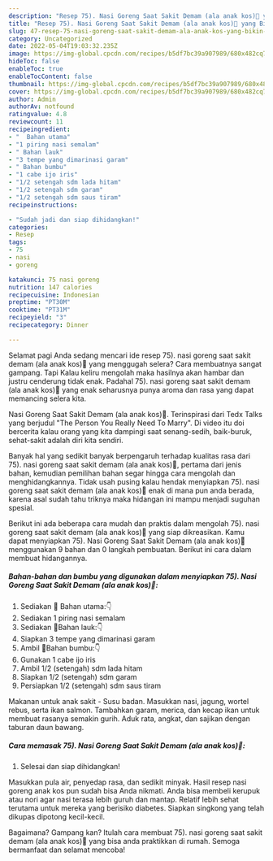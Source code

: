 ```yaml
---
description: "Resep 75). Nasi Goreng Saat Sakit Demam (ala anak kos)💪 yang Bikin Ngiler , Mantap"
title: "Resep 75). Nasi Goreng Saat Sakit Demam (ala anak kos)💪 yang Bikin Ngiler , Mantap"
slug: 47-resep-75-nasi-goreng-saat-sakit-demam-ala-anak-kos-yang-bikin-ngiler-mantap
category: Uncategorized
date: 2022-05-04T19:03:32.235Z
image: https://img-global.cpcdn.com/recipes/b5df7bc39a907989/680x482cq70/75-nasi-goreng-saat-sakit-demam-ala-anak-kos-foto-resep-utama.jpg
hideToc: false
enableToc: true
enableTocContent: false
thumbnail: https://img-global.cpcdn.com/recipes/b5df7bc39a907989/680x482cq70/75-nasi-goreng-saat-sakit-demam-ala-anak-kos-foto-resep-utama.jpg
cover: https://img-global.cpcdn.com/recipes/b5df7bc39a907989/680x482cq70/75-nasi-goreng-saat-sakit-demam-ala-anak-kos-foto-resep-utama.jpg
author: Admin
authorAv: notfound
ratingvalue: 4.8
reviewcount: 11
recipeingredient:
- "  Bahan utama"
- "1 piring nasi semalam"
- " Bahan lauk"
- "3 tempe yang dimarinasi garam"
- " Bahan bumbu"
- "1 cabe ijo iris"
- "1/2 setengah sdm lada hitam"
- "1/2 setengah sdm garam"
- "1/2 setengah sdm saus tiram"
recipeinstructions:

- "Sudah jadi dan siap dihidangkan!"
categories:
- Resep
tags:
- 75
- nasi
- goreng

katakunci: 75 nasi goreng 
nutrition: 147 calories
recipecuisine: Indonesian
preptime: "PT30M"
cooktime: "PT31M"
recipeyield: "3"
recipecategory: Dinner

---
```



Selamat pagi Anda sedang mencari ide resep 75). nasi goreng saat sakit demam (ala anak kos)💪 yang menggugah selera? Cara membuatnya sangat gampang. Tapi Kalau keliru mengolah maka hasilnya akan hambar dan justru cenderung tidak enak. Padahal 75). nasi goreng saat sakit demam (ala anak kos)💪 yang enak seharusnya punya aroma dan rasa yang dapat memancing selera kita.


Nasi Goreng Saat Sakit Demam (ala anak kos)💪. Terinspirasi dari Tedx Talks yang berjudul &#34;The Person You Really Need To Marry&#34;. Di video itu doi bercerita kalau orang yang kita dampingi saat senang-sedih, baik-buruk, sehat-sakit adalah diri kita sendiri.

Banyak hal yang sedikit banyak berpengaruh terhadap kualitas rasa dari 75). nasi goreng saat sakit demam (ala anak kos)💪, pertama dari jenis bahan, kemudian pemilihan bahan segar hingga cara mengolah dan menghidangkannya. Tidak usah pusing kalau hendak menyiapkan 75). nasi goreng saat sakit demam (ala anak kos)💪 enak di mana pun anda berada, karena asal sudah tahu triknya maka hidangan ini mampu menjadi suguhan spesial.


Berikut ini ada beberapa cara mudah dan praktis dalam mengolah 75). nasi goreng saat sakit demam (ala anak kos)💪 yang siap dikreasikan. Kamu dapat menyiapkan 75). Nasi Goreng Saat Sakit Demam (ala anak kos)💪 menggunakan 9 bahan dan 0 langkah pembuatan. Berikut ini cara dalam membuat hidangannya.

<!--inarticleads1-->

##### Bahan-bahan dan bumbu yang digunakan dalam menyiapkan 75). Nasi Goreng Saat Sakit Demam (ala anak kos)💪:

1. Sediakan  🔵 Bahan utama:👇
1. Sediakan 1 piring nasi semalam
1. Sediakan  🔵Bahan lauk:👇
1. Siapkan 3 tempe yang dimarinasi garam
1. Ambil  🔵Bahan bumbu:👇
1. Gunakan 1 cabe ijo iris
1. Ambil 1/2 (setengah) sdm lada hitam
1. Siapkan 1/2 (setengah) sdm garam
1. Persiapkan 1/2 (setengah) sdm saus tiram


Makanan untuk anak sakit - Susu badan. Masukkan nasi, jagung, wortel rebus, serta ikan salmon. Tambahkan garam, merica, dan kecap ikan untuk membuat rasanya semakin gurih. Aduk rata, angkat, dan sajikan dengan taburan daun bawang. 

<!--inarticleads2-->

##### Cara memasak 75). Nasi Goreng Saat Sakit Demam (ala anak kos)💪:


1. Selesai dan siap dihidangkan!

Masukkan pula air, penyedap rasa, dan sedikit minyak. Hasil resep nasi goreng anak kos pun sudah bisa Anda nikmati. Anda bisa membeli kerupuk atau nori agar nasi terasa lebih guruh dan mantap. Relatif lebih sehat terutama untuk mereka yang berisiko diabetes. Siapkan singkong yang telah dikupas dipotong kecil-kecil. 

Bagaimana? Gampang kan? Itulah cara membuat 75). nasi goreng saat sakit demam (ala anak kos)💪 yang bisa anda praktikkan di rumah. Semoga bermanfaat dan selamat mencoba!
